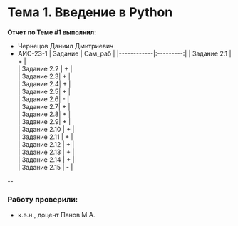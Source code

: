 # Тема 1.  Введение в Python

**Отчет по Теме #1 выполнил:**
- Чернецов Даниил Дмитриевич
- АИС-23-1
| Задание    |   Сам_раб |
|------------|:---------:|
| Задание 2.1  |    +    |    
| Задание 2.2 |    +    |   
| Задание 2.3|    +    |    
| Задание 2.4|    +    |   
| Задание 2.5|    +    |    
| Задание 2.6|    -    |    
| Задание 2.7|    +    |    
| Задание 2.8|    +    |    
| Задание 2.9|    +    |   
| Задание 2.10 |    +    |    
| Задание 2.11 |    +   |    
| Задание 2.12 |    +    |    
| Задание 2.13 |    +    |    
| Задание 2.14 |    +    |    
| Задание 2.15 |    -    |    

--

### Работу проверили:
- к.э.н., доцент Панов М.А.
